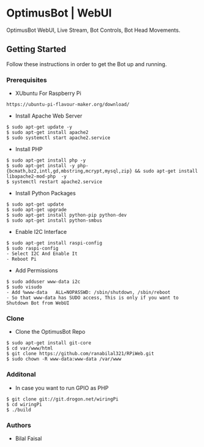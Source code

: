 # OptimusBot | WebUI
OptimusBot WebUI, Live Stream, Bot Controls, Bot Head Movements.

## Getting Started
Follow these instructions in order to get the Bot up and running.

### Prerequisites
- XUbuntu For Raspberry Pi
```
https://ubuntu-pi-flavour-maker.org/download/
```
- Install Apache Web Server
```
$ sudo apt-get update -y
$ sudo apt-get install apache2
$ sudo systemctl start apache2.service
```
- Install PHP
```
$ sudo apt-get install php -y
$ sudo apt-get install -y php-{bcmath,bz2,intl,gd,mbstring,mcrypt,mysql,zip} && sudo apt-get install libapache2-mod-php  -y
$ systemctl restart apache2.service
```
- Install Python Packages
```
$ sudo apt-get update
$ sudo apt-get upgrade
$ sudo apt-get install python-pip python-dev
$ sudo apt-get install python-smbus
```
- Enable I2C Interface
```
$ sudo apt-get install raspi-config
$ sudo raspi-config
- Select I2C And Enable It
- Reboot Pi
```
- Add Permissions
```
$ sudo adduser www-data i2c
$ sudo visudo
- Add %www-data   ALL=NOPASSWD: /sbin/shutdown, /sbin/reboot
- So that www-data has SUDO access, This is only if you want to Shutdown Bot from WebUI
```

### Clone
- Clone the OptimusBot Repo
```
$ sudo apt-get install git-core
$ cd var/www/html
$ git clone https://github.com/ranabilal321/RPiWeb.git
$ sudo chown -R www-data:www-data /var/www
```

### Additonal
- In case you want to run GPIO as PHP
```
$ git clone git://git.drogon.net/wiringPi
$ cd wiringPi
$ ./build
```

### Authors
- Bilal Faisal
